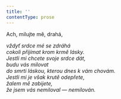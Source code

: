 ```yaml
---
title: ''
contentType: prose
---
```


Ach, milujte mě, drahá,

_vždyť srdce mé se zdráhá  
cokoli přijímat krom krmě lásky.  
Jestli mi chcete svoje srdce dát,  
budu vás milovat  
do smrti láskou, kterou dnes k vám chovám.  
Jestli mi je však krutě odepřete,  
žalem mě zabijete,  
že jsem vás nemiloval — nemilován._
